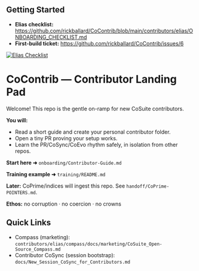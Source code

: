 <!-- GETTING-STARTED -->
## Getting Started

- **Elias checklist:** https://github.com/rickballard/CoContrib/blob/main/contributors/elias/ONBOARDING_CHECKLIST.md
- **First-build ticket:** https://github.com/rickballard/CoContrib/issues/6

[![Elias Checklist](https://img.shields.io/badge/Elias-Checklist-blue)](https://github.com/rickballard/CoContrib/blob/main/contributors/elias/ONBOARDING_CHECKLIST.md)

# CoContrib — Contributor Landing Pad

Welcome! This repo is the gentle on-ramp for new CoSuite contributors.

**You will:**
- Read a short guide and create your personal contributor folder.
- Open a tiny PR proving your setup works.
- Learn the PR/CoSync/CoEvo rhythm safely, in isolation from other repos.

**Start here ➜** `onboarding/Contributor-Guide.md`

**Training example ➜** `training/README.md`

**Later:** CoPrime/indices will ingest this repo. See `handoff/CoPrime-POINTERS.md`.

**Ethos:** no corruption · no coercion · no crowns



## Quick Links
- Compass (marketing): `contributors/elias/compass/docs/marketing/CoSuite_Open-Source_Compass.md`
- Contributor CoSync (session bootstrap): `docs/New_Session_CoSync_for_Contributors.md`

